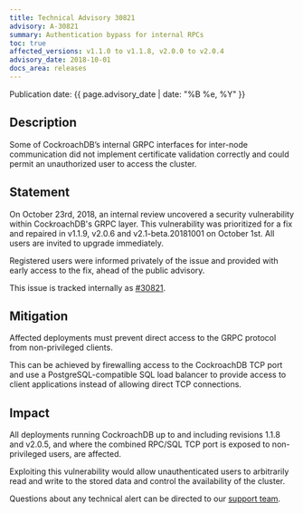 ```yaml
---
title: Technical Advisory 30821
advisory: A-30821
summary: Authentication bypass for internal RPCs
toc: true
affected_versions: v1.1.0 to v1.1.8, v2.0.0 to v2.0.4
advisory_date: 2018-10-01
docs_area: releases
---
```


Publication date: {{ page.advisory_date | date: "%B %e, %Y" }}

## Description

Some of CockroachDB’s internal GRPC interfaces for inter-node communication did not implement certificate validation correctly and could permit an unauthorized user to access the cluster.

## Statement

On October 23rd, 2018, an internal review uncovered a security vulnerability within CockroachDB's GRPC layer. This vulnerability was prioritized for a fix and repaired in v1.1.9, v2.0.6 and v2.1-beta.20181001 on October 1st. All users are invited to upgrade immediately.

Registered users were informed privately of the issue and provided with early access to the fix, ahead of the public advisory.

This issue is tracked internally as [#30821](https://github.com/cockroachdb/cockroach/issues/30821).

## Mitigation

Affected deployments must prevent direct access to the GRPC protocol from non-privileged clients.

This can be achieved by firewalling access to the CockroachDB TCP port and use a PostgreSQL-compatible SQL load balancer to provide access to client applications instead of allowing direct TCP connections.

## Impact

All deployments running CockroachDB up to and including revisions 1.1.8 and v2.0.5, and where the combined RPC/SQL TCP port is exposed to non-privileged users, are affected.

Exploiting this vulnerability would allow unauthenticated users to arbitrarily read and write to the stored data and control the availability of the cluster.

Questions about any technical alert can be directed to our [support team](https://support.cockroachlabs.com/).
